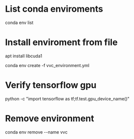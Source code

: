 # List conda enviroments

conda env list

# Install enviroment from file

apt install libcuda1

conda env create -f vvc_environment.yml

# Verify tensorflow gpu 

python -c "import tensorflow as tf;tf.test.gpu_device_name()"

# Remove environment

conda env remove --name vvc
